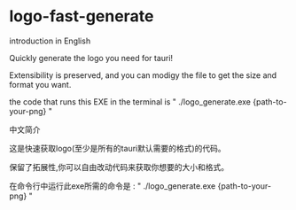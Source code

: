 # logo-fast-generate
introduction in English

Quickly generate the logo you need for tauri!

Extensibility is preserved, and you can modigy the file to get the size and format you want.

the code that runs this EXE in the terminal is " ./logo_generate.exe {path-to-your-png} "

中文简介

这是快速获取logo(至少是所有的tauri默认需要的格式)的代码。

保留了拓展性,你可以自由改动代码来获取你想要的大小和格式。

在命令行中运行此exe所需的命令是 : " ./logo_generate.exe {path-to-your-png} "
